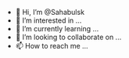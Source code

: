 - 👋 Hi, I’m @Sahabulsk
- 👀 I’m interested in ...
- 🌱 I’m currently learning ...
- 💞️ I’m looking to collaborate on ...
- 📫 How to reach me ...

<!---
Sahabulsk/Sahabulsk is a ✨ special ✨ repository because its `README.md` (this file) appears on your GitHub profile.
You can click the Preview link to take a look at your changes.
--->
